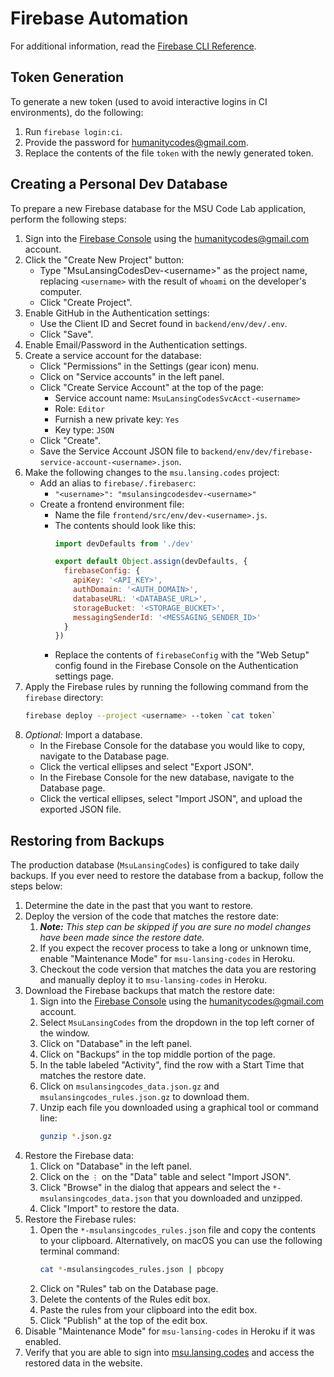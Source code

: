 # Firebase Automation

For additional information, read the [Firebase CLI Reference][1].

## Token Generation

To generate a new token (used to avoid interactive logins in CI environments), do the following:

1. Run `firebase login:ci`.
2. Provide the password for humanitycodes@gmail.com.
3. Replace the contents of the file `token` with the newly generated token.

## Creating a Personal Dev Database

To prepare a new Firebase database for the MSU Code Lab application, perform the following steps:

1. Sign into the [Firebase Console][2] using the humanitycodes@gmail.com account.
2. Click the "Create New Project" button:
   * Type "MsuLansingCodesDev-&lt;username&gt;" as the project name, replacing `<username>` with the result of `whoami` on the developer's computer.
   * Click "Create Project".
3. Enable GitHub in the Authentication settings:
   * Use the Client ID and Secret found in `backend/env/dev/.env`.
   * Click "Save".
4. Enable Email/Password in the Authentication settings.
5. Create a service account for the database:
   * Click "Permissions" in the Settings (gear icon) menu.
   * Click on "Service accounts" in the left panel.
   * Click "Create Service Account" at the top of the page:
     - Service account name: `MsuLansingCodesSvcAcct-<username>`
     - Role: `Editor`
     - Furnish a new private key: `Yes`
     - Key type: `JSON`
   * Click "Create".
   * Save the Service Account JSON file to `backend/env/dev/firebase-service-account-<username>.json`.
6. Make the following changes to the `msu.lansing.codes` project:
   * Add an alias to `firebase/.firebaserc`:
     - `"<username>": "msulansingcodesdev-<username>"`
   * Create a frontend environment file:
     - Name the file `frontend/src/env/dev-<username>.js`.
     - The contents should look like this:
       ```js
       import devDefaults from './dev'

       export default Object.assign(devDefaults, {
         firebaseConfig: {
           apiKey: '<API_KEY>',
           authDomain: '<AUTH_DOMAIN>',
           databaseURL: '<DATABASE_URL>',
           storageBucket: '<STORAGE_BUCKET>',
           messagingSenderId: '<MESSAGING_SENDER_ID>'
         }
       })
       ```
     - Replace the contents of `firebaseConfig` with the "Web Setup" config found in the Firebase Console on the Authentication settings page.
7. Apply the Firebase rules by running the following command from the `firebase` directory:
   ```sh
   firebase deploy --project <username> --token `cat token`
   ```
8. _Optional:_ Import a database.
   - In the Firebase Console for the database you would like to copy, navigate to the Database page.
   - Click the vertical ellipses and select "Export JSON".
   - In the Firebase Console for the new database, navigate to the Database page.
   - Click the vertical ellipses, select "Import JSON", and upload the exported JSON file.

## Restoring from Backups

The production database (`MsuLansingCodes`) is configured to take daily backups. If you ever need to restore the database from a backup, follow the steps below:

1. Determine the date in the past that you want to restore.
2. Deploy the version of the code that matches the restore date:
   1. _**Note:** This step can be skipped if you are sure no model changes have been made since the restore date._
   2. If you expect the recover process to take a long or unknown time, enable "Maintenance Mode" for `msu-lansing-codes` in Heroku.
   3. Checkout the code version that matches the data you are restoring and manually deploy it to `msu-lansing-codes` in Heroku.
3. Download the Firebase backups that match the restore date:
   1. Sign into the [Firebase Console][2] using the humanitycodes@gmail.com account.
   2. Select `MsuLansingCodes` from the dropdown in the top left corner of the window.
   3. Click on "Database" in the left panel.
   4. Click on "Backups" in the top middle portion of the page.
   5. In the table labeled "Activity", find the row with a Start Time that matches the restore date.
   6. Click on `msulansingcodes_data.json.gz` and `msulansingcodes_rules.json.gz` to download them.
   7. Unzip each file you downloaded using a graphical tool or command line:
      ```sh
      gunzip *.json.gz
      ```
4. Restore the Firebase data:
   1. Click on "Database" in the left panel.
   2. Click on the `⋮` on the "Data" table and select "Import JSON".
   3. Click "Browse" in the dialog that appears and select the `*-msulansingcodes_data.json` that you downloaded and unzipped.
   4. Click "Import" to restore the data.
5. Restore the Firebase rules:
   1. Open the `*-msulansingcodes_rules.json` file and copy the contents to your clipboard. Alternatively, on macOS you can use the following terminal command:
      ```sh
      cat *-msulansingcodes_rules.json | pbcopy
      ```
   2. Click on "Rules" tab on the Database page.
   3. Delete the contents of the Rules edit box.
   4. Paste the rules from your clipboard into the edit box.
   5. Click "Publish" at the top of the edit box.
6. Disable "Maintenance Mode" for `msu-lansing-codes` in Heroku if it was enabled.
7. Verify that you are able to sign into [msu.lansing.codes][3] and access the restored data in the website.

[1]: https://firebase.google.com/docs/cli/ "Firebase CLI Reference"
[2]: https://console.firebase.google.com/ "Firebase Console"
[3]: https://msu.lansing.codes/ "MSU Codes Homepage"
